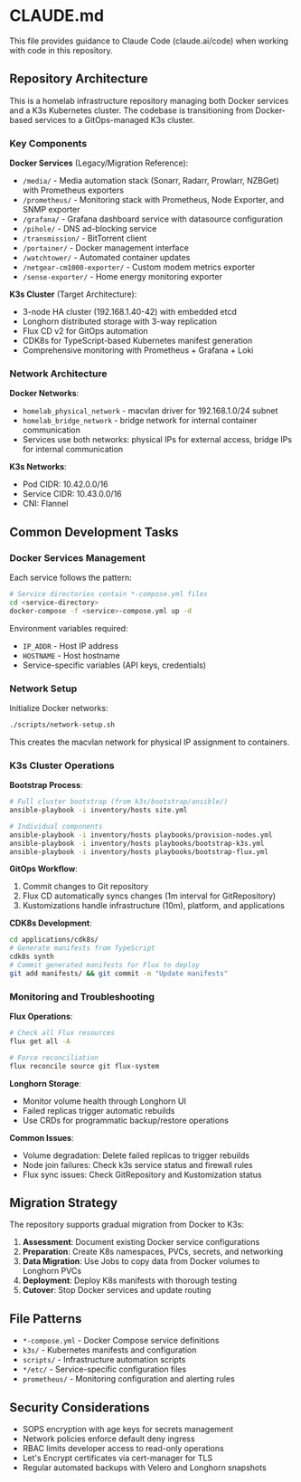 # CLAUDE.md

This file provides guidance to Claude Code (claude.ai/code) when working with code in this repository.

## Repository Architecture

This is a homelab infrastructure repository managing both Docker services and a K3s Kubernetes cluster. The codebase is transitioning from Docker-based services to a GitOps-managed K3s cluster.

### Key Components

**Docker Services** (Legacy/Migration Reference):
- `/media/` - Media automation stack (Sonarr, Radarr, Prowlarr, NZBGet) with Prometheus exporters
- `/prometheus/` - Monitoring stack with Prometheus, Node Exporter, and SNMP exporter
- `/grafana/` - Grafana dashboard service with datasource configuration
- `/pihole/` - DNS ad-blocking service
- `/transmission/` - BitTorrent client
- `/portainer/` - Docker management interface
- `/watchtower/` - Automated container updates
- `/netgear-cm1000-exporter/` - Custom modem metrics exporter
- `/sense-exporter/` - Home energy monitoring exporter

**K3s Cluster** (Target Architecture):
- 3-node HA cluster (192.168.1.40-42) with embedded etcd
- Longhorn distributed storage with 3-way replication
- Flux CD v2 for GitOps automation
- CDK8s for TypeScript-based Kubernetes manifest generation
- Comprehensive monitoring with Prometheus + Grafana + Loki

### Network Architecture

**Docker Networks**:
- `homelab_physical_network` - macvlan driver for 192.168.1.0/24 subnet
- `homelab_bridge_network` - bridge network for internal container communication
- Services use both networks: physical IPs for external access, bridge IPs for internal communication

**K3s Networks**:
- Pod CIDR: 10.42.0.0/16
- Service CIDR: 10.43.0.0/16
- CNI: Flannel

## Common Development Tasks

### Docker Services Management

Each service follows the pattern:
```bash
# Service directories contain *-compose.yml files
cd <service-directory>
docker-compose -f <service>-compose.yml up -d
```

Environment variables required:
- `IP_ADDR` - Host IP address
- `HOSTNAME` - Host hostname
- Service-specific variables (API keys, credentials)

### Network Setup

Initialize Docker networks:
```bash
./scripts/network-setup.sh
```

This creates the macvlan network for physical IP assignment to containers.

### K3s Cluster Operations

**Bootstrap Process**:
```bash
# Full cluster bootstrap (from k3s/bootstrap/ansible/)
ansible-playbook -i inventory/hosts site.yml

# Individual components
ansible-playbook -i inventory/hosts playbooks/provision-nodes.yml
ansible-playbook -i inventory/hosts playbooks/bootstrap-k3s.yml
ansible-playbook -i inventory/hosts playbooks/bootstrap-flux.yml
```

**GitOps Workflow**:
1. Commit changes to Git repository
2. Flux CD automatically syncs changes (1m interval for GitRepository)
3. Kustomizations handle infrastructure (10m), platform, and applications

**CDK8s Development**:
```bash
cd applications/cdk8s/
# Generate manifests from TypeScript
cdk8s synth
# Commit generated manifests for Flux to deploy
git add manifests/ && git commit -m "Update manifests"
```

### Monitoring and Troubleshooting

**Flux Operations**:
```bash
# Check all Flux resources
flux get all -A

# Force reconciliation
flux reconcile source git flux-system
```

**Longhorn Storage**:
- Monitor volume health through Longhorn UI
- Failed replicas trigger automatic rebuilds
- Use CRDs for programmatic backup/restore operations

**Common Issues**:
- Volume degradation: Delete failed replicas to trigger rebuilds
- Node join failures: Check k3s service status and firewall rules
- Flux sync issues: Check GitRepository and Kustomization status

## Migration Strategy

The repository supports gradual migration from Docker to K3s:

1. **Assessment**: Document existing Docker service configurations
2. **Preparation**: Create K8s namespaces, PVCs, secrets, and networking
3. **Data Migration**: Use Jobs to copy data from Docker volumes to Longhorn PVCs
4. **Deployment**: Deploy K8s manifests with thorough testing
5. **Cutover**: Stop Docker services and update routing

## File Patterns

- `*-compose.yml` - Docker Compose service definitions
- `k3s/` - Kubernetes manifests and configuration
- `scripts/` - Infrastructure automation scripts
- `*/etc/` - Service-specific configuration files
- `prometheus/` - Monitoring configuration and alerting rules

## Security Considerations

- SOPS encryption with age keys for secrets management
- Network policies enforce default deny ingress
- RBAC limits developer access to read-only operations
- Let's Encrypt certificates via cert-manager for TLS
- Regular automated backups with Velero and Longhorn snapshots